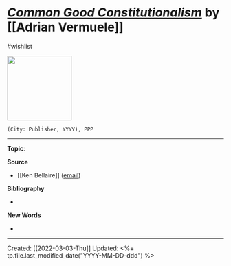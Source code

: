 
# [*Common Good Constitutionalism*]() by [[Adrian Vermuele]]
#wishlist

<img src="" width=150>

`(City: Publisher, YYYY), PPP`


--- 
**Topic**: 

**Source**
- [[Ken Bellaire]] ([email](https://mail.google.com/mail/u/1/#inbox/QgrcJHsbgZrBwgQghrTFCNpKQCgDgSHNqHb))


**Bibliography**

- 

**New Words**

- 

---
Created: [[2022-03-03-Thu]]
Updated: <%+ tp.file.last_modified_date("YYYY-MM-DD-ddd") %>

